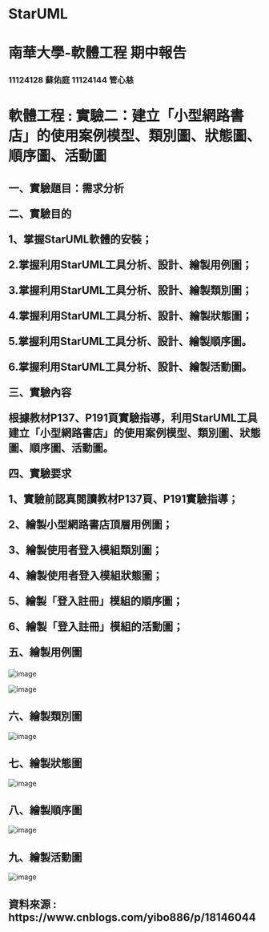 # StarUML
# 南華大學-軟體工程 期中報告
<h3>11124128 蘇佑庭 11124144 管心慈<h3>
<h1>軟體工程 : 實驗二：建立「小型網路書店」的使用案例模型、類別圖、狀態圖、順序圖、活動圖</h1>

<h2>
一、實驗題目：需求分析

二、實驗目的

1、掌握StarUML軟體的安裝；

2.掌握利用StarUML工具分析、設計、繪製用例圖；

3.掌握利用StarUML工具分析、設計、繪製類別圖；

4.掌握利用StarUML工具分析、設計、繪製狀態圖；

5.掌握利用StarUML工具分析、設計、繪製順序圖。

6.掌握利用StarUML工具分析、設計、繪製活動圖。

三、實驗內容

根據教材P137、P191頁實驗指導，利用StarUML工具建立「小型網路書店」的使用案例模型、類別圖、狀態圖、順序圖、活動圖。

四、實驗要求

1、實驗前認真閱讀教材P137頁、P191實驗指導；

2、繪製小型網路書店頂層用例圖；

3、繪製使用者登入模組類別圖；

4、繪製使用者登入模組狀態圖；

5、繪製「登入註冊」模組的順序圖；

6、繪製「登入註冊」模組的活動圖；

五、繪製用例圖
</h2>



![image](https://github.com/w1ldc4t04/StarUML/blob/main/5-1.png)

![image](https://github.com/w1ldc4t04/StarUML/blob/main/5-2.png)
<h2>六、繪製類別圖</h2>

![image](https://github.com/w1ldc4t04/StarUML/blob/main/6.png)
<h2>七、繪製狀態圖</h2>

![image](https://github.com/w1ldc4t04/StarUML/blob/main/7.png)
<h2>八、繪製順序圖</h2>

![image](https://github.com/w1ldc4t04/StarUML/blob/main/8.jpg)
<h2>九、繪製活動圖</h2>

![image](https://github.com/w1ldc4t04/StarUML/blob/main/9.jpg)


<h2>資料來源 : https://www.cnblogs.com/yibo886/p/18146044</h2>
